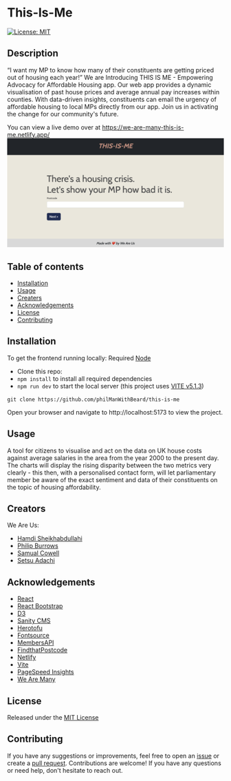 # This-Is-Me
[![License: MIT](https://img.shields.io/badge/License-MIT-brightgreen.svg)](https://opensource.org/licenses/MIT)

## Description
“I want my MP to know how many of their constituents are getting priced out of housing each year!”
We are Introducing THIS IS ME - Empowering Advocacy for Affordable Housing app. Our web app provides a dynamic visualisation of past house prices and average annual pay increases within counties. With data-driven insights, constituents can email the urgency of affordable housing to local MPs directly from our app. Join us in activating the change for our community's future.

You can view a live demo over at https://we-are-many-this-is-me.netlify.app/
![this-is-me-screenshoot](./public/homepage.png)

## Table of contents
- [Installation](#installation)
- [Usage](#usage)
- [Creaters](#creators)
- [Acknowledgements](#acknowledgements)
- [License](#license)
- [Contributing](#contributing)

## Installation
To get the frontend running locally:
Required [Node](https://nodejs.org/en/download/)

- Clone this repo:
- `npm install` to install all required dependencies
- `npm run dev` to start the local server (this project uses [VITE v5.1.3](https://vitejs.dev/))

```console
git clone https://github.com/philManWithBeard/this-is-me
  ```
Open your browser and navigate to http://localhost:5173 to view the project.

## Usage
A tool for citizens to visualise and act on the data on UK house costs against average salaries in the area from the year 2000 to the present day. The charts will display the rising disparity between the two metrics very clearly - this then, with a personalised contact form, will let parliamentary member be aware of the exact sentiment and data of their constituents on the topic of housing affordability.

## Creators
We Are Us:
- [Hamdi Sheikhabdullahi](https://github.com/hamdishh)
- [Philip Burrows](https://github.com/philManWithBeard)
- [Samual Cowell](https://github.com/CestSamual)
- [Setsu Adachi](https://github.com/Setsu-Adachi)

## Acknowledgements
- [React](https://react.dev/)
- [React Bootstrap](https://react-bootstrap.netlify.app/)
- [D3](https://d3js.org/)
- [Sanity CMS](https://www.sanity.io/developer-experience)
- [Herotofu](https://herotofu.com/)
- [Fontsource](https://fontsource.org/)
- [MembersAPI](https://members-api.parliament.uk/index.html)
- [FindthatPostcode](https://findthatpostcode.uk/)
- [Netlify](https://www.netlify.com/)
- [Vite](https://vitejs.dev/)
- [PageSpeed Insights](https://pagespeed.web.dev/)
- [We Are Many](https://github.com/CestSamual/We-Are-Many)

## License
Released under the [MIT License](https://github.com/jsxgraph/jsxgraph/blob/master/LICENSE.MIT)

## Contributing
If you have any suggestions or improvements, feel free to open an [issue](https://github.com/philManWithBeard/this-is-me/issues) or create a [pull request](https://github.com/philManWithBeard/this-is-me/pulls). Contributions are welcome!
 If you have any questions or need help, don't hesitate to reach out. 



